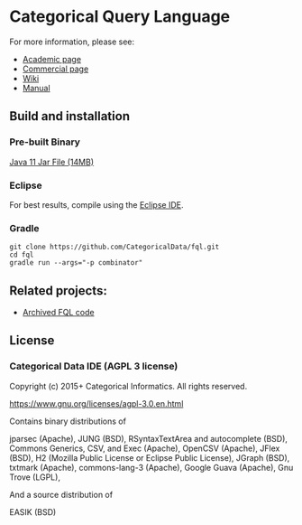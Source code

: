 Categorical Query Language 
====

For more information, please see:
- <a href="http://categoricaldata.net" target="_blank">Academic page</a>
- <a href="http://conexus.ai/" target="_blank">Commercial page</a>
- <a href="http://github.com/CategoricalData/CQL/wiki" target="_blank">Wiki</a>
- <a href="http://categoricaldata.net/help/index.html" target="_blank">Manual</a>

Build and installation
----------------------

### Pre-built Binary

[Java 11 Jar File (14MB)](http://categoricaldata.net/cql.jar)

### Eclipse
	
For best results, compile using the [Eclipse IDE](http://eclipse.org/jdt/).

### Gradle

    git clone https://github.com/CategoricalData/fql.git
    cd fql
    gradle run --args="-p combinator"

Related projects:
--------------

- [Archived FQL code](https://github.com/CategoricalData/FQL)

License
-------

### Categorical Data IDE (AGPL 3 license)

Copyright (c) 2015+ Categorical Informatics.  All rights reserved.

https://www.gnu.org/licenses/agpl-3.0.en.html

Contains binary distributions of

jparsec (Apache),
JUNG (BSD),
RSyntaxTextArea and autocomplete (BSD),
Commons Generics, CSV, and Exec (Apache),
OpenCSV (Apache),
JFlex (BSD),
H2 (Mozilla Public License or Eclipse Public License),
JGraph (BSD),
txtmark (Apache),
commons-lang-3 (Apache),
Google Guava (Apache),
Gnu Trove (LGPL),

And a source distribution of

EASIK (BSD)
